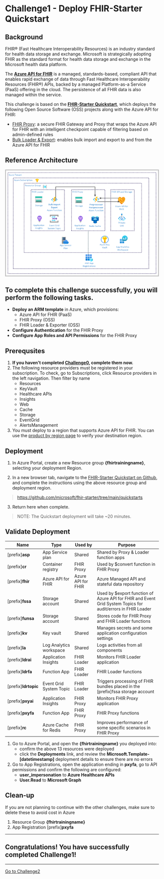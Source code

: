 # Challenge1 - Deploy FHIR-Starter Quickstart

## Background

FHIR® (Fast Healthcare Interoperability Resources) is an industry standard for health data storage and exchange. Microsoft is strategically adopting FHIR as the standard format for health data storage and exchange in the Microsoft health data platform.

The **[Azure API for FHIR](https://docs.microsoft.com/en-us/azure/healthcare-apis/azure-api-for-fhir/overview)**
is a managed, standards-based, compliant API that enables rapid exchange of data through Fast Healthcare Interoperability Resources (FHIR®) APIs, backed by a managed Platform-as-a Service (PaaS) offering in the cloud. The persistence of all FHIR data is also managed within the service. 

This challenge is based on the **[FHIR-Starter Quickstart](https://github.com/microsoft/fhir-starter/tree/main/quickstarts)**, which deploys the following Open Source Software (OSS) projects along with the Azure API for FHIR:

* [FHIR Proxy](https://github.com/microsoft/fhir-proxy): a secure FHIR Gateway and Proxy that wraps the Azure API for FHIR with an intelligent checkpoint capable of filtering based on admin-defined rules
* [Bulk Loader & Export](https://github.com/microsoft/fhir-loader): enables bulk import and export to and from the Azure API for FHIR

## Reference Architecture
![FHIR-Starter Quick Start Reference Architecture](../images/fhir-starter-quickstart.png)

## To complete this challenge successfully, you will perform the following tasks.

* **Deploy an ARM template** in Azure, which provisions:
   * Azure API for FHIR (PaaS)
   * FHIR Proxy (OSS)
   * FHIR Loader & Exporter (OSS)
* **Configure Authentication** for the FHIR Proxy
* **Configure App Roles and API Permissions** for the FHIR Proxy

## Prerequsites

1. **If you haven't completed [Challenge0](../Challenge0-Prerequistes/ReadMe.md), complete them now.**
2. The following resource providers must be registered in your subscription. To check, go to Subscriptions, click Resource providers in the left navigation. Then filter by name
   * Resources
   * KeyVault
   * Healthcare APIs
   * Insights
   * Web
   * Cache
   * Storage
   * EventGrid
   * AlertsManagement
3. You must deploy to a region that supports Azure API for FHIR.  You can use the [product by region page](https://azure.microsoft.com/en-us/global-infrastructure/services/?products=azure-api-for-fhir) to verify your destination region. 

## Deployment
1. In Azure Portal, create a new Resource group **{fhirtrainingname}**, selecting your deployment Region.

2. In a new browser tab, navigate to the [FHIR-Starter Quickstart on Github](https://github.com/microsoft/fhir-starter/tree/main/quickstarts), and complete the instructions using the above resource group and deployment region. 

> https://github.com/microsoft/fhir-starter/tree/main/quickstarts

3. Return here when complete. 

> NOTE: The Quickstart deployment will take ~20 minutes. 

## Validate Deployment

| Name | Type | Used by | Purpose |
|---|---|---|---|
| [prefix]**asp** | App Service plan | Shared | Shared by Proxy & Loader function apps |
| [prefix]**cr** | Container registry | FHIR Proxy | Used by $convert   function in FHIR Proxy |
| [prefix]**fhir** | Azure API for FHIR | Azure API for FHIR | Azure Managed API and stateful data repository |
| [prefix]**fssa** | Storage account | Shared | Used by $export function of Azure API for FHIR and Event Grid System Topics for audit/errors in FHIR Loader |
| [prefix]**funsa** | Storage account | Shared | Stores code for FHIR Proxy and FHIR Loader functions |
| [prefix]**kv** | Key vault | Shared | Manages secrets and   some application configuration settings |
| [prefix]**la** | Log Analytics workspace | Shared | Logs activities from   all components |
| [prefix]**ldrai** | Application Insights | FHIR Loader | Monitors FHIR Loader application |
| [prefix]**ldrfa** | Function App | FHIR Loader | FHIR Loader functions |
| [prefix]**ldrtopic** | Event Grid System Topic | FHIR Loader | Triggers processing of FHIR bundles placed in the [prefix]fssa storage account |
| [prefix]**pxyai** | Application Insights | FHIR Proxy | Monitors FHIR Proxy application |
| [prefix]**pxyfa** | Function App | FHIR Proxy | FHIR Proxy functions |
| [prefix]**rc** | Azure Cache for Redis | FHIR Proxy | Improves performance of some specific scenarios in FHIR Proxy |

1. Go to Azure Portal, and open the **{fhirtrainingname}** you deployed into:
   * confirm the above 13 resources were deployed
   * click the **Deployments** link, and review the **Microsoft.Template-[datetimestamp]** deployment details to ensure there are no errors
2. Go to App Registrations, open the application ending in **pxyfa**, go to API permissions and confirm the following are configured:
   * **user_impersonation** to **Azure Healthcare APIs**
   * **User.Read** to **Microsoft Graph**


## Clean-up
If you are not planning to continue with the other challenges, make sure to delete these to avoid cost in Azure
1. Resource Group **{fhirtrainingname}**
2. App Registration [prefix]**pxyfa**

---

## Congratulations! You have successfully completed Challenge1! 

***

[Go to Challenge2](../Challenge2-PostmanTest/ReadMe.md)

